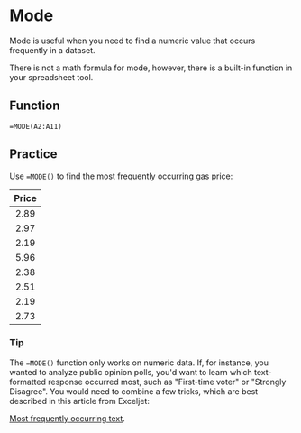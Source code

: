 # Mode
Mode is useful when you need to find a numeric value that occurs frequently in a dataset.

There is not a math formula for mode, however, there is a built-in function in your spreadsheet tool.

## Function
`=MODE(A2:A11)`

## Practice
Use `=MODE()` to find the most frequently occurring gas price:

|Price|
|:--:|
|2.89|
|2.97|
|2.19|
|5.96|
|2.38|
|2.51|
|2.19|
|2.73|

### Tip
The `=MODE()` function only works on numeric data. If, for instance, you wanted to analyze public opinion polls, you'd want to learn which text-formatted response occurred most, such as "First-time voter" or "Strongly Disagree". You would need to combine a few tricks, which are best described in this article from Exceljet:

[Most frequently occurring text](https://exceljet.net/formula/most-frequently-occurring-text).
